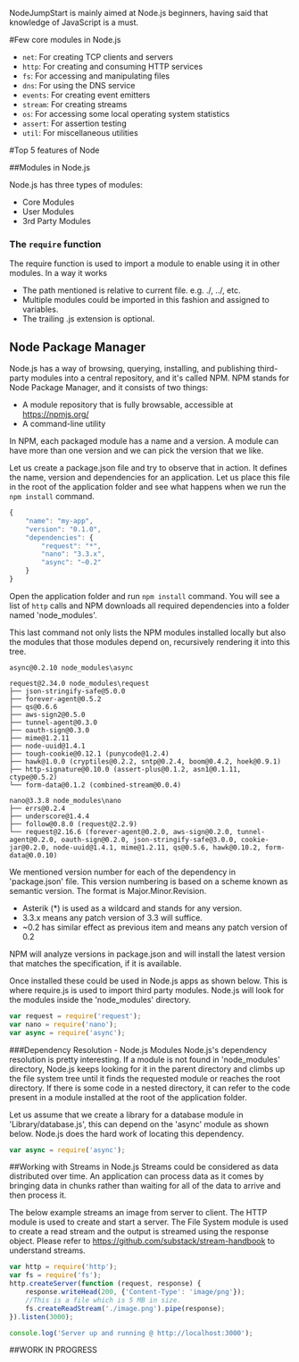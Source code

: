 NodeJumpStart is mainly aimed at Node.js beginners, having said that knowledge of JavaScript is a must.

#Few core modules in Node.js

* `net`: For creating TCP clients and servers
* `http`: For creating and consuming HTTP services
* `fs`: For accessing and manipulating files
* `dns`: For using the DNS service
* `events`: For creating event emitters
* `stream`: For creating streams
* `os`: For accessing some local operating system statistics
* `assert`: For assertion testing
* `util`: For miscellaneous utilities

#Top 5 features of Node

##Modules in Node.js

Node.js has three types of modules:
* Core Modules
* User Modules
* 3rd Party Modules

### The `require` function
The require function is used to import a module to enable using it in other modules. In a way it works

* The path mentioned is relative to current file. e.g. ./, ../, etc.
* Multiple modules could be imported in this fashion and assigned to variables.
* The trailing .js extension is optional.

## Node Package Manager
Node.js has a way of browsing, querying, installing, and publishing third-party modules into a central repository, and it's called NPM. NPM stands for Node Package Manager, and it consists of two things:
* A module repository that is fully browsable, accessible at https://npmjs.org/
* A command-line utility

In NPM, each packaged module has a name and a version. A module can have more than one version and we can pick the version that we like.

Let us create a package.json file and try to observe that in action. It defines the name, version and dependencies for an application. Let us place this file in the root of the application folder and see what happens when we run the `npm install` command.

```js
{
    "name": "my-app",
    "version": "0.1.0",
    "dependencies": {
        "request": "*",
        "nano": "3.3.x",
        "async": "~0.2"
    }
}
```

Open the application folder and run `npm install` command. You will see a list of `http` calls and NPM downloads all required dependencies into a folder named 'node_modules'.

This last command not only lists the NPM modules installed locally but also the modules that those modules depend on, recursively rendering it into this tree.

```
async@0.2.10 node_modules\async

request@2.34.0 node_modules\request
├── json-stringify-safe@5.0.0
├── forever-agent@0.5.2
├── qs@0.6.6
├── aws-sign2@0.5.0
├── tunnel-agent@0.3.0
├── oauth-sign@0.3.0
├── mime@1.2.11
├── node-uuid@1.4.1
├── tough-cookie@0.12.1 (punycode@1.2.4)
├── hawk@1.0.0 (cryptiles@0.2.2, sntp@0.2.4, boom@0.4.2, hoek@0.9.1)
├── http-signature@0.10.0 (assert-plus@0.1.2, asn1@0.1.11, ctype@0.5.2)
└── form-data@0.1.2 (combined-stream@0.0.4)

nano@3.3.8 node_modules\nano
├── errs@0.2.4
├── underscore@1.4.4
├── follow@0.8.0 (request@2.2.9)
└── request@2.16.6 (forever-agent@0.2.0, aws-sign@0.2.0, tunnel-agent@0.2.0, oauth-sign@0.2.0, json-stringify-safe@3.0.0, cookie-jar@0.2.0, node-uuid@1.4.1, mime@1.2.11, qs@0.5.6, hawk@0.10.2, form-data@0.0.10)
```

We mentioned version number for each of the dependency in 'package.json' file. This version numbering is based on a scheme known as semantic version. The format is Major.Minor.Revision.

* Asterik (*) is used as a wildcard and stands for any version.
* 3.3.x means any patch version of 3.3 will suffice.
* ~0.2 has similar effect as previous item and means any patch version of 0.2

NPM will analyze versions in package.json and will install the latest version that matches the specification, if it is available.

Once installed these could be used in Node.js apps as shown below. This is where require.js is used to import third party modules. Node.js will look for the modules inside the 'node_modules' directory.

```js
var request = require('request');
var nano = require('nano');
var async = require('async');
```

###Dependency Resolution - Node.js Modules
Node.js's dependency resolution is pretty interesting. If a module is not found in 'node_modules' directory, Node.js keeps looking for it in the parent directory and climbs up the file system tree until it finds the requested module or reaches the root directory. If there is some code in a nested directory, it can refer to the code present in a module installed at the root of the application folder.

Let us assume that we create a library for a database module in 'Library/database.js', this can depend on the 'async' module as shown below. Node.js does the hard work of locating this dependency.
```js
var async = require('async');
```

##Working with Streams in Node.js
Streams could be considered as data distributed over time. An application can process data as it comes by bringing data in chunks rather than waiting for all of the data to arrive and then process it.

The below example streams an image from server to client. The HTTP module is used to create and start a server. The File System module is used to create a read stream and the output is streamed using the response object. Please refer to https://github.com/substack/stream-handbook to understand streams.

```js
var http = require('http');
var fs = require('fs');
http.createServer(function (request, response) {
    response.writeHead(200, {'Content-Type': 'image/png'});
    //This is a file which is 5 MB in size.
    fs.createReadStream('./image.png').pipe(response);
}).listen(3000);

console.log('Server up and running @ http://localhost:3000');
```

##WORK IN PROGRESS